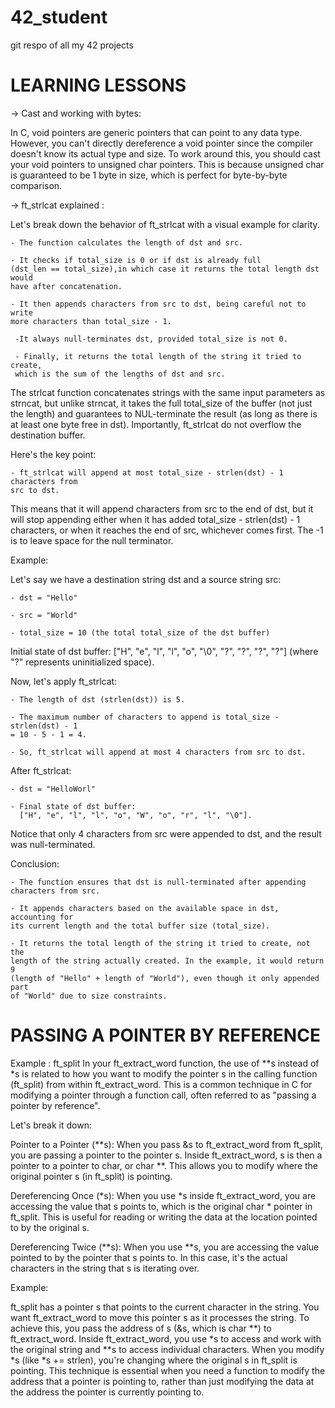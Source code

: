 # 42_student
git respo of all my 42 projects



# LEARNING LESSONS

-> Cast and working with bytes:

In C, void pointers are generic pointers that can point to any data type. 
However, you can't directly dereference a void pointer since the compiler 
doesn't know its actual type and size. To work around this, you should cast 
your void pointers to unsigned char pointers. This is because unsigned char is 
guaranteed to be 1 byte in size, which is perfect for byte-by-byte comparison.

-> ft_strlcat explained :

Let's break down the behavior of ft_strlcat with a visual example for clarity.

	- The function calculates the length of dst and src.

	- It checks if total_size is 0 or if dst is already full 
	(dst_len == total_size),in which case it returns the total length dst would 
	have after concatenation.

	- It then appends characters from src to dst, being careful not to write 
	more characters than total_size - 1.

	 -It always null-terminates dst, provided total_size is not 0.

	 - Finally, it returns the total length of the string it tried to create, 
	 which is the sum of the lengths of dst and src.

The strlcat function concatenates strings with the same input parameters as 
strncat, but unlike strncat, it takes the full total_size of the buffer 
(not just the length) and guarantees to NUL-terminate the result 
(as long as there is at least one byte free in dst). 
Importantly, ft_strlcat do not overflow the destination buffer.

Here's the key point:

	- ft_strlcat will append at most total_size - strlen(dst) - 1 characters from 
	src to dst.

This means that it will append characters from src to the end of dst, but it
will stop appending either when it has added total_size - strlen(dst) - 1 
characters, or when it reaches the end of src, whichever comes first. 
The -1 is to leave space for the null terminator.

Example:

Let's say we have a destination string dst and a source string src:

	- dst = "Hello"

	- src = "World"

	- total_size = 10 (the total total_size of the dst buffer)

Initial state of dst buffer: ["H", "e", "l", "l", "o", "\0", "?", "?", "?", "?"]
(where "?" represents uninitialized space).

Now, let's apply ft_strlcat:

	- The length of dst (strlen(dst)) is 5.

	- The maximum number of characters to append is total_size - strlen(dst) - 1 
	= 10 - 5 - 1 = 4.

	- So, ft_strlcat will append at most 4 characters from src to dst.

After ft_strlcat:

	- dst = "HelloWorl"

	- Final state of dst buffer: 
	  ["H", "e", "l", "l", "o", "W", "o", "r", "l", "\0"].

Notice that only 4 characters from src were appended to dst, and the result was 
null-terminated.

Conclusion:

	- The function ensures that dst is null-terminated after appending 
	characters from src.

	- It appends characters based on the available space in dst, accounting for
	its current length and the total buffer size (total_size).

	- It returns the total length of the string it tried to create, not the 
	length of the string actually created. In the example, it would return 9 
	(length of "Hello" + length of "World"), even though it only appended part 
	of "World" due to size constraints.
	
# PASSING A POINTER BY REFERENCE 

Example : ft_split
In your ft_extract_word function, the use of **s instead of *s is related to how
you want to modify the pointer s in the calling function (ft_split) from within 
ft_extract_word. This is a common technique in C for modifying a pointer through
a function call, often referred to as "passing a pointer by reference".

Let's break it down:

Pointer to a Pointer (**s): When you pass &s to ft_extract_word from ft_split, 
you are passing a pointer to the pointer s. Inside ft_extract_word, s is then a 
pointer to a pointer to char, or char **. This allows you to modify where the 
original pointer s (in ft_split) is pointing.

Dereferencing Once (*s): When you use *s inside ft_extract_word, you are 
accessing the value that s points to, which is the original char * pointer in 
ft_split. This is useful for reading or writing the data at the location pointed
to by the original s.

Dereferencing Twice (**s): When you use **s, you are accessing the value pointed
to by the pointer that s points to. In this case, it's the actual characters in 
the string that s is iterating over.

Example:

ft_split has a pointer s that points to the current character in the string.
You want ft_extract_word to move this pointer s as it processes the string.
To achieve this, you pass the address of s (&s, which is char **) to 
ft_extract_word.
Inside ft_extract_word, you use *s to access and work with the original string 
and **s to access individual characters.
When you modify *s (like *s += strlen), you're changing where the original s in 
ft_split is pointing.
This technique is essential when you need a function to modify the address that 
a pointer is pointing to, rather than just modifying the data at the address the
pointer is currently pointing to.
